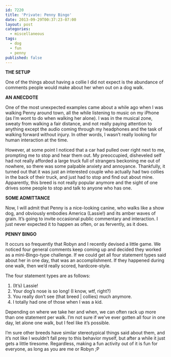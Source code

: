 ```yaml
---
id: 7220
title: 'Private: Penny Bingo'
date: 2013-09-29T00:37:23-07:00
layout: post
categories:
  - miscellaneous
tags:
  - dog
  - fun
  - penny
published: false
---
```

**THE SETUP**

One of the things about having a collie I did not expect is the abundance of comments people would make about her when out on a dog walk.

 **AN ANECDOTE**

One of the most unexpected examples came about a while ago when I was walking Penny around town, all the while listening to music on my iPhone (as I&#8217;m wont to do when walking her alone). I was in the musical zone, sweaty from walking a fair distance, and not really paying attention to anything except the audio coming through my headphones and the task of walking forward without injury. In other words, I wasn&#8217;t really looking for human interaction at the time.

However, at some point I noticed that a car had pulled over right next to me, prompting me to stop and hear them out. My preoccupied, disheveled self had not really afforded a large truck full of strangers beckoning me out of nowhere, so there was some palpable anxiety and annoyance. Thankfully, it turned out that it was just an interested couple who actually had two collies in the back of their truck, and just had to stop and find out about mine. Apparently, this breed is not really popular anymore and the sight of one drives some people to stop and talk to anyone who has one.

**SOME ADMITTANCE**

Now, I will admit that Penny is a nice-looking canine, who walks like a show dog, and obviously embodies America (Lassie!) and its amber waves of grain. It&#8217;s going to invite occasional public commentary and interaction. I just never expected it to happen as often, or as fervently, as it does.

**PENNY BINGO**

It occurs so frequently that Robyn and I recently devised a little game. We noticed four general comments keep coming up and decided they worked as a mini-Bingo-type challenge. If we could get all four statement types said about her in one day, that was an accomplishment. If they happened during one walk, then we&#8217;d really scored, hardcore-style.

The four statement types are as follows:

  1. (It&#8217;s) Lassie!
  2. Your dog&#8217;s nose is so long! (I know, wtf, right?)
  3. You really don&#8217;t see (that breed | collies) much anymore.
  4. I totally had one of those when I was a kid.

Depending on where we take her and when, we can often rack up more than one statement per walk. I&#8217;m not sure if we&#8217;ve ever gotten all four in one day, let alone one walk, but I feel like it&#8217;s possible.

I&#8217;m sure other breeds have similar stereotypical things said about them, and it&#8217;s not like I wouldn&#8217;t fall prey to this behavior myself, but after a while it just gets a little tiresome. Regardless, making a fun activity out of it is fun for everyone, as long as you are me or Robyn ;P
